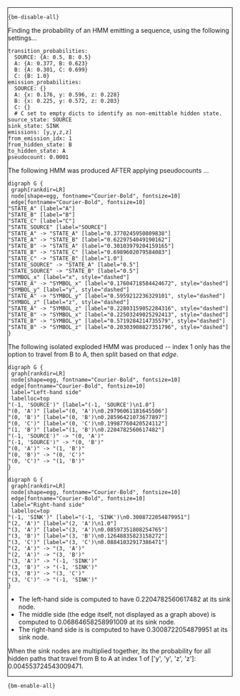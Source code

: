 <div style="border:1px solid black;">

`{bm-disable-all}`

Finding the probability of an HMM emitting a sequence, using the following settings...

```
transition_probabilities:
  SOURCE: {A: 0.5, B: 0.5}
  A: {A: 0.377, B: 0.623}
  B: {A: 0.301, C: 0.699}
  C: {B: 1.0}
emission_probabilities:
  SOURCE: {}
  A: {x: 0.176, y: 0.596, z: 0.228}
  B: {x: 0.225, y: 0.572, z: 0.203}
  C: {}
  # C set to empty dicts to identify as non-emittable hidden state.
source_state: SOURCE
sink_state: SINK
emissions: [y,y,z,z]
from_emission_idx: 1
from_hidden_state: B
to_hidden_state: A
pseudocount: 0.0001

```

The following HMM was produced AFTER applying pseudocounts ...

```{dot}
digraph G {
 graph[rankdir=LR]
 node[shape=egg, fontname="Courier-Bold", fontsize=10]
 edge[fontname="Courier-Bold", fontsize=10]
"STATE_A" [label="A"]
"STATE_B" [label="B"]
"STATE_C" [label="C"]
"STATE_SOURCE" [label="SOURCE"]
"STATE_A" -> "STATE_A" [label="0.3770245950809838"]
"STATE_A" -> "STATE_B" [label="0.6229754049190162"]
"STATE_B" -> "STATE_A" [label="0.30103979204159165"]
"STATE_B" -> "STATE_C" [label="0.6989602079584083"]
"STATE_C" -> "STATE_B" [label="1.0"]
"STATE_SOURCE" -> "STATE_A" [label="0.5"]
"STATE_SOURCE" -> "STATE_B" [label="0.5"]
"SYMBOL_x" [label="x", style="dashed"]
"STATE_A" -> "SYMBOL_x" [label="0.17604718584424672", style="dashed"]
"SYMBOL_y" [label="y", style="dashed"]
"STATE_A" -> "SYMBOL_y" [label="0.5959212236329101", style="dashed"]
"SYMBOL_z" [label="z", style="dashed"]
"STATE_A" -> "SYMBOL_z" [label="0.22803159052284316", style="dashed"]
"STATE_B" -> "SYMBOL_x" [label="0.22503249025292413", style="dashed"]
"STATE_B" -> "SYMBOL_y" [label="0.5719284214735579", style="dashed"]
"STATE_B" -> "SYMBOL_z" [label="0.20303908827351796", style="dashed"]
}
```


The following isolated exploded HMM was produced -- index 1 only has the option to travel from B to A, then split based on that *edge*.

```{dot}
digraph G {
 graph[rankdir=LR]
 node[shape=egg, fontname="Courier-Bold", fontsize=10]
 edge[fontname="Courier-Bold", fontsize=10]
 label="Left-hand side"
 labelloc=top
"(-1, 'SOURCE')" [label="(-1, 'SOURCE')\n1.0"]
"(0, 'A')" [label="(0, 'A')\n0.29796061181645506"]
"(0, 'B')" [label="(0, 'B')\n0.28596421073677897"]
"(0, 'C')" [label="(0, 'C')\n0.19987760420524112"]
"(1, 'B')" [label="(1, 'B')\n0.2204782560617482"]
"(-1, 'SOURCE')" -> "(0, 'A')"
"(-1, 'SOURCE')" -> "(0, 'B')"
"(0, 'A')" -> "(1, 'B')"
"(0, 'B')" -> "(0, 'C')"
"(0, 'C')" -> "(1, 'B')"
}
```

```{dot}
digraph G {
 graph[rankdir=LR]
 node[shape=egg, fontname="Courier-Bold", fontsize=10]
 edge[fontname="Courier-Bold", fontsize=10]
 label="Right-hand side"
 labelloc=top
"(-1, 'SINK')" [label="(-1, 'SINK')\n0.3008722054879951"]
"(2, 'A')" [label="(2, 'A')\n1.0"]
"(3, 'A')" [label="(3, 'A')\n0.08597351808254765"]
"(3, 'B')" [label="(3, 'B')\n0.12648835823158272"]
"(3, 'C')" [label="(3, 'C')\n0.08841032917386471"]
"(2, 'A')" -> "(3, 'A')"
"(2, 'A')" -> "(3, 'B')"
"(3, 'A')" -> "(-1, 'SINK')"
"(3, 'B')" -> "(-1, 'SINK')"
"(3, 'B')" -> "(3, 'C')"
"(3, 'C')" -> "(-1, 'SINK')"
}
```

 * The left-hand side is computed to have 0.2204782560617482 at its sink node.
 * The middle side (the edge itself, not displayed as a graph above) is computed to 0.06864658258991009 at its sink node.
 * The right-hand side is is computed to have 0.3008722054879951 at its sink node.

When the sink nodes are multiplied together, its the probability for all hidden paths that travel from B to A at index 1 of ['y', 'y', 'z', 'z']: 0.004553724543009471.

</div>

`{bm-enable-all}`

